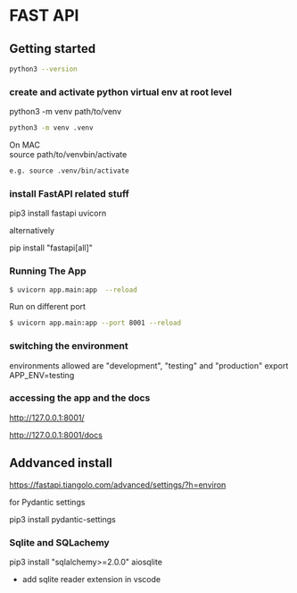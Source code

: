 # FAST API
## Getting started
```bash
python3 --version 
``` 


### create and activate python virtual env at root level
python3 -m venv path/to/venv  
```bash
python3 -m venv .venv 
```
On MAC  
source path/to/venvbin/activate  
```bash
e.g. source .venv/bin/activate
```

### install FastAPI related stuff
pip3 install fastapi uvicorn

alternatively 

pip install "fastapi[all]"


### Running The App
```bash
$ uvicorn app.main:app  --reload   
``` 
Run on different port   
```bash
$ uvicorn app.main:app --port 8001 --reload
```

### switching the environment
environments allowed are "development", "testing" and "production"
export APP_ENV=testing 

### accessing the app and the docs
http://127.0.0.1:8001/

http://127.0.0.1:8001/docs


## Addvanced install
https://fastapi.tiangolo.com/advanced/settings/?h=environ

for Pydantic settings

pip3 install pydantic-settings

### Sqlite and SQLachemy
pip3 install "sqlalchemy>=2.0.0" aiosqlite

- add sqlite reader extension in vscode